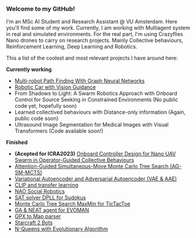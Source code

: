 ### Welcome to my GitHub!
I'm an MSc AI Student and Research Assistant @ VU Amsterdam. 
Here you'll find some of my work. Currently, I am working with Multiagent system in real and simulated environments. For the real part, I'm using Crazyflies Nano drones to carry on research projects. Mainly Collective behaviours, Reinforcement Learning, Deep Learning and Robotics.

This a list of the coolest and most relevant projects I have around here:

**Currently working**
- [Multi-robot Path Finding With Graph Neural Networks](https://github.com/RetamalVictor/MAPF-GNN)
- [Robotic Car with Vision Guidance](https://github.com/RetamalVictor/robot-car)
- From Shadows to Light: A Swarm Robotics Approach with Onboard Control for Source Seeking in Constrained Environments (No public code yet, hopefully soon)
- Learned collectived behaviours with Distance-only information (Again, public code soon)
- Ultrasound Image Segmentation for Medical Images with Visual Transformers (Code available soon!)

**Finished**
- **(Acepted for ICRA2023)** [Onboard Controller Design for Nano UAV Swarm in Operator-Guided Collective Behaviours](https://github.com/RetamalVictor/crazyflie-firmware-VU)
- [Attention-Guided Simultaneous-Move Monte Carlo Tree Search (AG-SM-MCTS)](https://github.com/RetamalVictor/A3C-Attention-for-Simultaneous-game)
- [Variational Autoencoder and Adversarial Autoencoder (VAE & AAE)](https://github.com/RetamalVictor/uvadlc_practicals_2022/tree/main/VAE_and_AAE)
- [CLIP and transfer learning](https://github.com/RetamalVictor/uvadlc_practicals_2022/tree/main/CLIP_and_transferLearning)
- [NAO Social Robotics](https://github.com/RetamalVictor/NAO-Robot-Social-interations)
- [SAT solver DPLL for Sudokus](https://github.com/RetamalVictor/SAT_Solver)
- [Monte Carlo Tree Search MaxMin for TicTacToe](https://github.com/RetamalVictor/MCTS_TicTacToe)
- [GA & NEAT agent for EVOMAN](https://github.com/RetamalVictor/Genetic-Algorithm-and-NEAT-generalist-agent-Evoman)
- [GPX to Map parser](https://github.com/RetamalVictor/GPX_ParserApp)
- [Starcraft 2 Bots](https://github.com/RetamalVictor/starcraft-bot-amsterdam)
- [N-Queens with Evolutionary Algorithm](https://github.com/RetamalVictor/NQueens_problem_EA)
<!--
**RetamalVictor/RetamalVictor** is a ✨ _special_ ✨ repository because its `README.md` (this file) appears on your GitHub profile.

Here are some ideas to get you started:

- 🔭 I’m currently working on ...
- 🌱 I’m currently learning ...
- 👯 I’m looking to collaborate on ...
- 🤔 I’m looking for help with ...
- 💬 Ask me about ...
- 📫 How to reach me: ...
- 😄 Pronouns: ...
- ⚡ Fun fact: ...
-->
